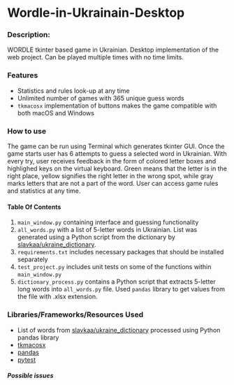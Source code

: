 # Wordle-in-Ukrainain-Desktop

### Description:

WORDLE tkinter based game in Ukrainian. Desktop implementation of the web project. Can be played multiple times with no time limits.


### Features

+ Statistics and rules look-up at any time
+ Unlimited number of games with 365 unique guess words
+ `tkmacosx` implementation of buttons makes the game compatible with both macOS and Windows


### How to use

The game can be run using Terminal which generates tkinter GUI.
Once the game starts user has 6 attempts to guess a selected word in Ukrainian. With every try, user receives feedback in the form of colored letter boxes and highlighed keys on the virtual keyboard. Green means that the letter is in the right place, yellow signifies the right letter in the wrong spot, while gray marks letters that are not a part of the word.
User can access game rules and statistics at any time.


#### Table Of Contents

1. `main_window.py` containing interface and guessing functionality
2. `all_words.py` with a list of 5-letter words in Ukrainian. List was generated using a Python script from the dictionary by [slavkaa/ukraine_dictionary](https://github.com/slavkaa/ukraine_dictionary).
3. `requirements.txt` includes necessary packages that should be installed separately
4. `test_project.py` includes unit tests on some of the functions within `main_window.py`
5. `dictionary_process.py` contains a Python script that extracts 5-letter long words into `all_words.py` file. Used `pandas` library to get values from the file with .xlsx extension.


### Libraries/Frameworks/Resources Used

- List of words from [slavkaa/ukraine_dictionary](https://github.com/slavkaa/ukraine_dictionary) processed using Python pandas library
- [tkmacosx](https://pypi.org/project/tkmacosx/)
- [pandas](https://pandas.pydata.org/)
- [pytest](https://docs.pytest.org/en/7.2.x/)



##### Possible issues
